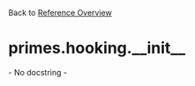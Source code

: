
Back to [Reference Overview](https://github.com/pyrustic/primes/blob/master/docs/reference)

# primes.hooking.\_\_init\_\_

\- No docstring \-

<br>


```python

```

